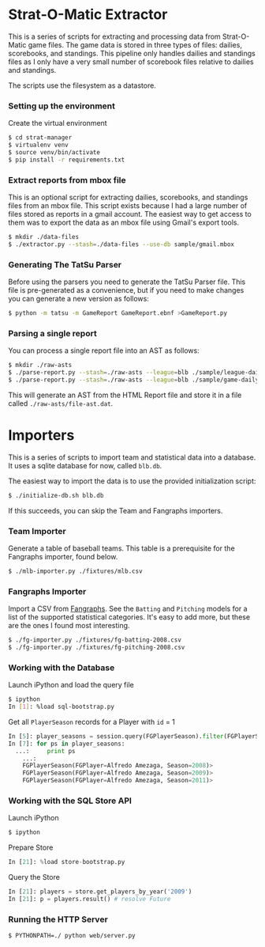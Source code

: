 # Strat-O-Matic Extractor

This is a series of scripts for extracting and processing data from
Strat-O-Matic game files.  The game data is stored in three types of
files: dailies, scorebooks, and standings.  This pipeline only handles
dailies and standings files as I only have a very small number of
scorebook files relative to dailies and standings.

The scripts use the filesystem as a datastore.

### Setting up the environment

Create the virtual environment
```bash
$ cd strat-manager
$ virtualenv venv
$ source venv/bin/activate
$ pip install -r requirements.txt
```

### Extract reports from mbox file
This is an optional script for extracting dailies, scorebooks, and
standings files from an mbox file.  This script exists because I had a
large number of files stored as reports in a gmail account.  The
easiest way to get access to them was to export the data as an mbox
file using Gmail's export tools.
```bash
$ mkdir ./data-files
$ ./extractor.py --stash=./data-files --use-db sample/gmail.mbox
```

### Generating The TatSu Parser
Before using the parsers you need to generate the TatSu Parser file.
This file is pre-generated as a convenience, but if you need to make
changes you can generate a new version as follows:
```bash
$ python -m tatsu -m GameReport GameReport.ebnf >GameReport.py
```

### Parsing a single report
You can process a single report file into an AST as follows:
```bash
$ mkdir ./raw-asts
$ ./parse-report.py --stash=./raw-asts --league=blb ./sample/league-daily.report
$ ./parse-report.py --stash=./raw-asts --league=blb ./sample/game-daily.report
```

This will generate an AST from the HTML Report file and store it in a
file called `./raw-asts/file-ast.dat`.

# Importers

This is a series of scripts to import team and statistical data into a
database.  It uses a sqlite database for now, called `blb.db`.

The easiest way to import the data is to use the provided
initialization script:
```bash
$ ./initialize-db.sh blb.db
```

If this succeeds, you can skip the Team and Fangraphs importers.

### Team Importer

Generate a table of baseball teams.  This table is a prerequisite for
the Fangraphs importer, found below.
```bash
$ ./mlb-importer.py ./fixtures/mlb.csv
```

### Fangraphs Importer

Import a CSV from [Fangraphs](http://www.fangraphs.com).  See the
`Batting` and `Pitching` models for a list of the supported
statistical categories.  It's easy to add more, but these are the ones
I found most interesting.
```bash
$ ./fg-importer.py ./fixtures/fg-batting-2008.csv
$ ./fg-importer.py ./fixtures/fg-pitching-2008.csv
```

### Working with the Database

Launch iPython and load the query file
```bash
$ ipython
In [1]: %load sql-bootstrap.py
```

Get all `PlayerSeason` records for a Player with `id` = 1
```python
In [5]: player_seasons = session.query(FGPlayerSeason).filter(FGPlayerSeason.player_id == 1)
In [7]: for ps in player_seasons:
  ...:     print ps
    ...:
    FGPlayerSeason(FGPlayer=Alfredo Amezaga, Season=2008)>
    FGPlayerSeason(FGPlayer=Alfredo Amezaga, Season=2009)>
    FGPlayerSeason(FGPlayer=Alfredo Amezaga, Season=2011)>
```

### Working with the SQL Store API

Launch iPython
```bash
$ ipython
```

Prepare Store
```python
In [21]: %load store-bootstrap.py
```

Query the Store
```python
In [21]: players = store.get_players_by_year('2009')
In [21]: p = players.result() # resolve Future
```

### Running the HTTP Server
```bash
$ PYTHONPATH=./ python web/server.py
```
